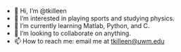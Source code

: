- 👋 Hi, I’m @tkilleen
- 👀 I’m interested in playing sports and studying physics.
- 🌱 I’m currently learning Matlab, Python, and C.
- 💞️ I’m looking to collaborate on anything.
- 📫 How to reach me: email me at tkilleen@uwm.edu

<!---
tkilleen/tkilleen is a ✨ special ✨ repository because its `README.md` (this file) appears on your GitHub profile.
You can click the Preview link to take a look at your changes.
--->

